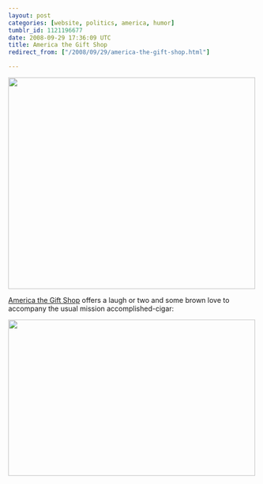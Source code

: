 ```yaml
---
layout: post
categories: [website, politics, america, humor]
tumblr_id: 1121196677  
date: 2008-09-29 17:36:09 UTC
title: America the Gift Shop
redirect_from: ["/2008/09/29/america-the-gift-shop.html"]

---
```


<a href="http://www.americathegiftshop.com/#/6"><img src="/attachments/2008/09/america-the-gift-shop-i-love-tshirt.jpg" alt="" title="america-the-gift-shop-i-love-tshirt" width="500" height="428" class="alignnone size-full wp-image-783" /><a/>

<a href="http://www.americathegiftshop.com/">America the Gift Shop</a> offers a laugh or two and some brown love to accompany the usual mission accomplished-cigar:

<a href="http://www.americathegiftshop.com/#/9"><img src="/attachments/2008/09/america-the-gift-shop-success-chocolate.jpg" alt="" title="america-the-gift-shop-success-chocolate" width="500" height="316" class="alignnone size-full wp-image-784" /></a>
